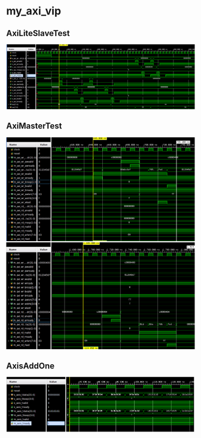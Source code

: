 # my_axi_vip

## AxiLiteSlaveTest
![axi liste slave](AxiLiteSlaveTest/axi_lite_slave.png)

## AxiMasterTest
![axi write master](AxiMasterTest/axi_write_master.png)
![axi read master](AxiMasterTest/axi_read_master.png)

## AxisAddOne
![axi stream](AxisAddOne/axis.png)
